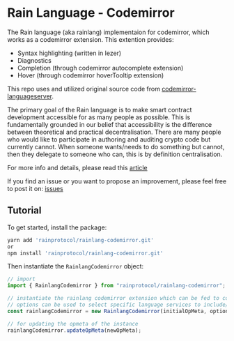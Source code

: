 # **Rain Language - Codemirror**
The Rain language (aka rainlang) implementaion for codemirror, which works as a codemirror extension.
This extention provides: 
- Syntax highlighting (written in lezer)
- Diagnostics 
- Completion (through codemirror autocomplete extension)
- Hover (through codemirror hoverTooltip extension)

This repo uses and utilized original source code from [codemirror-languageserver](https://github.com/FurqanSoftware/codemirror-languageserver).

The primary goal of the Rain language is to make smart contract development accessible for as many people as possible. This is fundamentally grounded in our belief that accessibility is the difference between theoretical and practical decentralisation. There are many people who would like to participate in authoring and auditing crypto code but currently cannot. When someone wants/needs to do something but cannot, then they delegate to someone who can, this is by definition centralisation.

For more info and details, please read this [article](https://hackmd.io/@REJeq0MuTUiqnjx9w5SsUA/HJj9s-nfi#Rainlang-has-a-spectrum-of-representations-from-concise-gtexplicit)

If you find an issue or you want to propose an improvement, please feel free to post it on: [issues](https://github.com/rainprotocol/rainlang-codemirror/issues)

## **Tutorial**
To get started, install the package:
```bash
yarn add 'rainprotocol/rainlang-codemirror.git'
or
npm install 'rainprotocol/rainlang-codemirror.git'
```

Then instantiate the `RainlangCodemirror` object:
```typescript
// import
import { RainlangCodemirror } from "rainprotocol/rainlang-codemirror";

// instantiate the rainlang codemirror extension which can be fed to codemirror browser plugins
// options can be used to select specific language services to include/exclude
const rainlangCodemirror = new RainlangCodemirror(initialOpMeta, options)

// for updating the opmeta of the instance
rainlangCodemirror.updateOpMeta(newOpMeta);
```
<br>